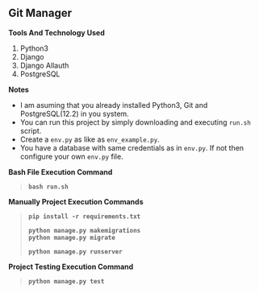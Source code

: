## Git Manager


**Tools And Technology Used**

1. Python3
2. Django
3. Django Allauth
4. PostgreSQL

**Notes**

* I am asuming that you already installed Python3, Git and PostgreSQL(12.2) in you system.
* You can run this project by simply downloading and executing `run.sh` script.
* Create a `env.py` as like as `env_example.py`.
* You have a database with same credentials as in `env.py`. If not then configure your own `env.py` file.

 

**Bash File Execution Command**
> **`bash run.sh`**
> 

**Manually Project Execution Commands**
> **`pip install -r requirements.txt`**
>
> **`python manage.py makemigrations`**\
> **`python manage.py migrate`**
>
> **`python manage.py runserver`**
> 

**Project Testing Execution Command**
> **`python manage.py test`**
> 
